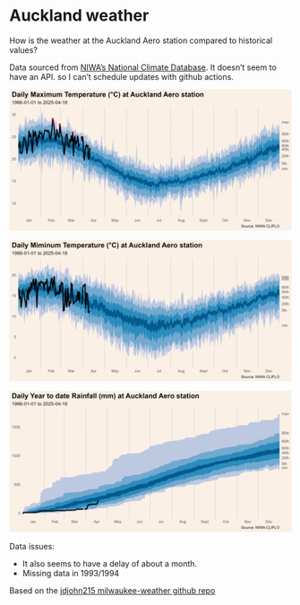 # Auckland weather


How is the weather at the Auckland Aero station compared to historical
values?

Data sourced from [NIWA’s National Climate
Database](https://cliflo.niwa.co.nz/). It doesn’t seem to have an API.
so I can’t schedule updates with github actions.

![](graphs/auckland-tmax.png)

![](graphs/auckland-tmin.png)

![](graphs/auckland-cum_amount_mm.png)

Data issues:

- It also seems to have a delay of about a month.
- Missing data in 1993/1994

Based on the [jdjohn215 milwaukee-weather github
repo](https://github.com/jdjohn215/milwaukee-weather)
